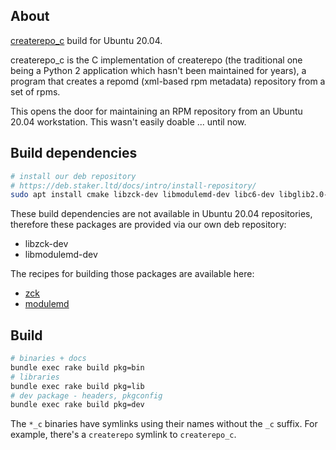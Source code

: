 ## About

[createrepo_c](https://github.com/rpm-software-management/createrepo_c) build for Ubuntu 20.04.

createrepo_c is the C implementation of createrepo (the traditional one being a Python 2 application which hasn't been maintained for years), a program that creates a repomd (xml-based rpm metadata) repository from a set of rpms.

This opens the door for maintaining an RPM repository from an Ubuntu 20.04 workstation. This wasn't easily doable ... until now.

## Build dependencies

```bash
# install our deb repository
# https://deb.staker.ltd/docs/intro/install-repository/
sudo apt install cmake libzck-dev libmodulemd-dev libc6-dev libglib2.0-dev libpcre3-dev libffi-dev librpm-dev python3-dev
```

These build dependencies are not available in Ubuntu 20.04 repositories, therefore these packages are provided via our own deb repository:

 * libzck-dev
 * libmodulemd-dev

The recipes for building those packages are available here:

 * [zck](../zck)
 * [modulemd](../modulemd)

## Build

```bash
# binaries + docs
bundle exec rake build pkg=bin
# libraries
bundle exec rake build pkg=lib
# dev package - headers, pkgconfig
bundle exec rake build pkg=dev
```

The `*_c` binaries have symlinks using their names without the `_c` suffix. For example, there's a `createrepo` symlink to `createrepo_c`.
